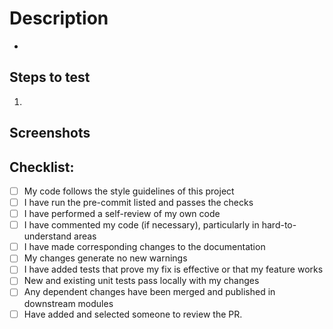 # Description

-

## Steps to test

1.

## Screenshots


## Checklist:

- [ ] My code follows the style guidelines of this project
- [ ] I have run the pre-commit listed and passes the checks
- [ ] I have performed a self-review of my own code
- [ ] I have commented my code (if necessary), particularly in hard-to-understand areas
- [ ] I have made corresponding changes to the documentation
- [ ] My changes generate no new warnings
- [ ] I have added tests that prove my fix is effective or that my feature works
- [ ] New and existing unit tests pass locally with my changes
- [ ] Any dependent changes have been merged and published in downstream modules
- [ ] Have added and selected someone to review the PR.

